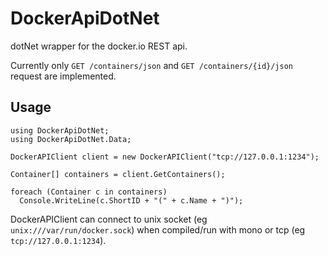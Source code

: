 DockerApiDotNet
===============

dotNet wrapper for the docker.io REST api.

Currently only `GET /containers/json` and `GET /containers/{id}/json` request are implemented.

## Usage

```
using DockerApiDotNet;
using DockerApiDotNet.Data;

DockerAPIClient client = new DockerAPIClient("tcp://127.0.0.1:1234");

Container[] containers = client.GetContainers();

foreach (Container c in containers)
  Console.WriteLine(c.ShortID + "(" + c.Name + ")");
```

DockerAPIClient can connect to unix socket (eg `unix:///var/run/docker.sock`) when compiled/run with mono or tcp (eg `tcp://127.0.0.1:1234`).
